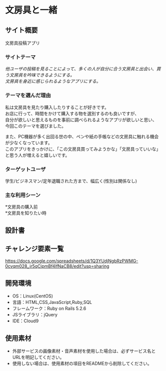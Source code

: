 # 文房具と一緒

## サイト概要
文房具投稿アプリ

### サイトテーマ
*他ユーザの投稿を見ることによって、多くの人が自分に合う文房具と出会い、買う文房具を吟味できるようにする。*  
*文房具を身近に感じられるようなアプリにする。*

### テーマを選んだ理由
私は文房具を見たり購入したりすることが好きです。  
お店に行って、時間をかけて購入する物を選別するのも良いですが、  
自分が欲しいと思えるものを事前に調べられるようなアプリが欲しいと思い、  
今回このテーマを選びました。

また、PC機器が多く出回る世の中、ペンや紙の手帳などの文房具に触れる機会が少なくなっています。  
このアプリをきっかけに、「この文房具買ってみようかな」「文房具っていいな」と思う人が増えると嬉しいです。

### ターゲットユーザ
学生/ビジネスマン/定年退職された方まで、幅広く(性別は関係なし)

### 主な利用シーン
*文房具の購入前  
*文房具を知りたい時

## 設計書

## チャレンジ要素一覧
https://docs.google.com/spreadsheets/d/1Q3YUdjNgbRzPWMG-0cvqm028_jr5qCipmBf4lfNaCB8/edit?usp=sharing

## 開発環境
- OS：Linux(CentOS)
- 言語：HTML,CSS,JavaScript,Ruby,SQL
- フレームワーク：Ruby on Rails 5.2.6
- JSライブラリ：jQuery
- IDE：Cloud9

## 使用素材
- 外部サービスの画像素材・音声素材を使用した場合は、必ずサービス名とURLを明記してください。
- 使用しない場合は、使用素材の項目をREADMEから削除してください。
